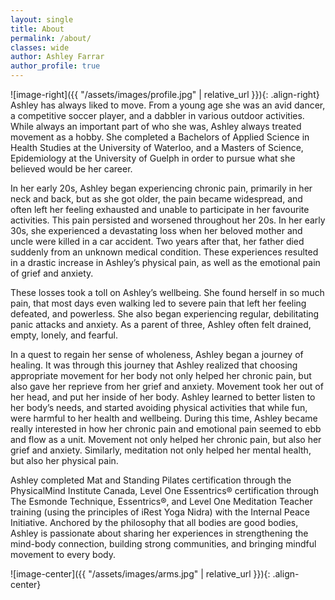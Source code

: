 ```yaml
---
layout: single
title: About
permalink: /about/
classes: wide
author: Ashley Farrar
author_profile: true
---
```


![image-right]({{ "/assets/images/profile.jpg" | relative_url }}){: .align-right}
Ashley has always liked to move. From a young age she was an avid dancer, a
competitive soccer player, and a dabbler in various outdoor activities.
While always an important part of who she was, Ashley always treated movement as
a hobby. She completed a Bachelors of Applied Science in Health Studies at the
University of Waterloo, and a Masters of Science, Epidemiology at the University of
Guelph in order to pursue what she believed would be her career.

In her early 20s, Ashley began experiencing chronic pain, primarily in her neck and
back, but as she got older, the pain became widespread, and often left her feeling
exhausted and unable to participate in her favourite activities. This pain persisted
and worsened throughout her 20s. In her early 30s, she experienced a devastating
loss when her beloved mother and uncle were killed in a car accident. Two years
after that, her father died suddenly from an unknown medical condition. These
experiences resulted in a drastic increase in Ashley’s physical pain, as well as the
emotional pain of grief and anxiety.

These losses took a toll on Ashley’s wellbeing. She found herself in so much pain,
that most days even walking led to severe pain that left her feeling defeated, and
powerless. She also began experiencing regular, debilitating panic attacks and
anxiety. As a parent of three, Ashley often felt drained, empty, lonely, and fearful.

In a quest to regain her sense of wholeness, Ashley began a journey of healing. It
was through this journey that Ashley realized that choosing appropriate movement
for her body not only helped her chronic pain, but also gave her reprieve from her
grief and anxiety. Movement took her out of her head, and put her inside of her
body. Ashley learned to better listen to her body’s needs, and started avoiding
physical activities that while fun, were harmful to her health and wellbeing. During
this time, Ashley became really interested in how her chronic pain and emotional
pain seemed to ebb and flow as a unit. Movement not only helped her chronic pain,
but also her grief and anxiety. Similarly, meditation not only helped her mental
health, but also her physical pain.

Ashley completed Mat and Standing Pilates certification through the PhysicalMind
Institute Canada, Level One Essentrics® certification through The Esmonde
Technique, Essentrics®, and Level One Meditation Teacher training (using the
principles of iRest Yoga Nidra) with the Internal Peace Initiative. Anchored by the
philosophy that all bodies are good bodies, Ashley is passionate about sharing her
experiences in strengthening the mind-body connection, building strong
communities, and bringing mindful movement to every body.

![image-center]({{ "/assets/images/arms.jpg" | relative_url }}){: .align-center}
